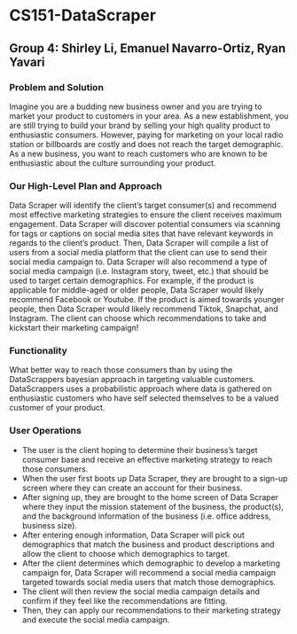 # CS151-DataScraper
## Group 4: Shirley Li, Emanuel Navarro-Ortiz, Ryan Yavari ##

### Problem and Solution ###
Imagine you are a budding new business owner and you are trying to market your product to customers in your area. As a new establishment, you are still trying to build your brand by selling your high quality product to enthusiastic consumers. However, paying for marketing on your local radio station or billboards are costly and does not reach the target demographic. As a new business, you want to reach customers who are known to be enthusiastic about the culture surrounding your product. 

### Our High-Level Plan and Approach ###
Data Scraper will identify the client’s target consumer(s) and recommend most effective marketing strategies to ensure the client receives maximum engagement. Data Scraper will discover potential consumers via scanning for tags or captions on social media sites that have relevant keywords in regards to the client’s product. Then, Data Scraper will compile a list of users from a social media platform that the client can use to send their social media campaign to. Data Scraper will also recommend a type of social media campaign (i.e. Instagram story, tweet, etc.) that should be used to target certain demographics. For example, if the product is applicable for middle-aged or older people, Data Scraper would likely recommend Facebook or Youtube. If the product is aimed towards younger people, then Data Scraper would likely recommend Tiktok, Snapchat, and Instagram. The client can choose which recommendations to take and kickstart their marketing campaign!

### Functionality ###
What better way to reach those consumers than by using the DataScrappers bayesian approach in targeting valuable customers. DataScrappers uses a probabilistic approach where data is gathered on enthusiastic customers who have self selected themselves to be a valued customer of your product.

### User Operations ###
* The user is the client hoping to determine their business’s target consumer base and receive an effective marketing strategy to reach those consumers. 
* When the user first boots up Data Scraper, they are brought to a sign-up screen where they can create an account for their business. 
* After signing up, they are brought to the home screen of Data Scraper where they input the mission statement of the business, the product(s), and the background information of the business (i.e. office address, business size). 
* After entering enough information, Data Scraper will pick out demographics that match the business and product descriptions and allow the client to choose which demographics to target. 
* After the client determines which demographic to develop a marketing campaign for, Data Scraper will recommend a social media campaign targeted towards social media users that match those demographics. 
* The client will then review the social media campaign details and confirm if they feel like the recommendations are fitting. 
* Then, they can apply our recommendations to their marketing strategy and execute the social media campaign. 
